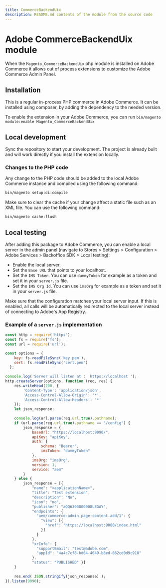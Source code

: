 ```yaml
---
title: CommerceBackendUix
description: README.md contents of the module from the source code
---
```


# Adobe CommerceBackendUix module

When the `Magento_CommerceBackendUix` php module is installed on Adobe Commerce it allows out of process extensions to customize the Adobe Commerce Admin Panel.

## Installation

This is a regular in-process PHP commerce in Adobe Commerce. It can be installed using composer, by adding the dependency to the needed version.

To enable the extension in your Adobe Commerce, you can run `bin/magento module:enable Magento_CommerceBackendUix`

## Local development

Sync the repository to start your development. The project is already built and will work directly if you install the extension locally.

### Changes to the PHP code

Any change to the PHP code should be added to the local Adobe Commerce instance and compiled using the following command:

```bash
bin/magento setup:di:compile
```

Make sure to clear the cache if your change affect a static file such as an XML file. You can use the following command:

```bash
bin/magento cache:flush
```

## Local testing

After adding this package to Adobe Commerce, you can enable a local server in the admin panel (navigate to Stores > Settings > Configuration > Adobe Services > Backoffice SDK > Local testing):

- Enable the local server.
- Set the `Base URL` that points to your localhost.
- Set the `IMS Token`. You can use `dummyToken` for example as a token and set it in your `server.js` file.
- Set the `IMS Org Id`. You can use `imsOrg` for example as a token and set it in your `server.js` file.

Make sure that the configuration matches your local server input. If this is enabled, all calls will be automatically redirected to the local server instead of connecting to Adobe's App Registry.

### Example of a `server.js` implementation

```javascript
const http = require('https');
const fs = require('fs');
const url = require('url');

const options = {
    key: fs.readFileSync('key.pem'),
    cert: fs.readFileSync('cert.pem')
  };
 
console.log('Server will listen at :  https://localhost ');
http.createServer(options, function (req, res) {
    res.writeHead(200, {
        'Content-Type': 'application/json',
        'Access-Control-Allow-Origin': '*',
        'Access-Control-Allow-Headers': '*'
    });
    let json_response;
    
    console.log(url.parse(req.url,true).pathname);
    if (url.parse(req.url,true).pathname == "/config") {
        json_response = {
            baseUrl: "https://localhost:9090/",
            apiKey: "apiKey",
            auth: {
                schema: "Bearer",
                imsToken: "dummyToken"
            },
            imsOrg: "imsOrg",
            version: 1,
            service: "aem"
        }
    } else {
        json_response = [{
            "name": "<applicationName>",
            "title": "Test extension",
            "description": "No",
            "icon": "no",
            "publisher": "aQQ6300000008LEGAY",
            "endpoints": {
              "aem/commerce-admin.page-content.add/1": {
                "view": [{
                  "href": "https://localhost:9080/index.html"
                }]
              }
            },
            "xrInfo": {
              "supportEmail": "test@adobe.com",
              "appId": "4a4c7cf8-bd64-4649-b8ed-662cd0d9c918"
            },
            "status": "PUBLISHED" }]
    }
 
    res.end( JSON.stringify(json_response) );
}).listen(9090);
```
